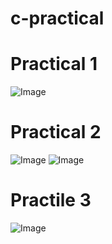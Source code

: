 # c-practical
# Practical 1
![Image](https://github.com/user-attachments/assets/8964e149-f524-48a9-a04b-05893d6b4bac)
# Practical 2
![Image](https://github.com/user-attachments/assets/7a35d049-5b4f-4710-8fd2-8a5a76bf34c4)
![Image](https://github.com/user-attachments/assets/a6a191cc-bd67-422a-8040-3b4a9bf28d6c)

# Practile 3
![Image](https://github.com/user-attachments/assets/5f292b49-e72b-40c7-94e6-d33d023f4e94)
